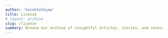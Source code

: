 ```yaml
---
author: 'heinhtetkyaw'
title: License
# layout: archive
slug: /license
summary: Browse our archive of insightful articles, stories, and resources. Discover a wealth of knowledge on a variety of topics.
---
```

